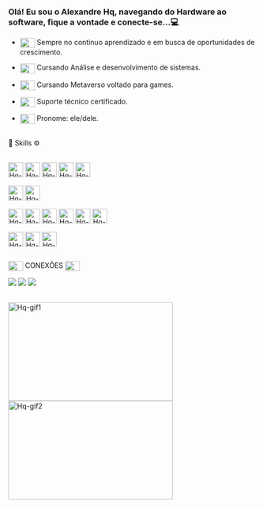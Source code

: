 ### Olá! Eu sou o Alexandre Hq, navegando do Hardware ao software, fique a vontade e conecte-se...💻
<p align="center">

- <img align="center" alt="Hq-gif2" height="20" width="30" src=https://gifs.eco.br/wp-content/uploads/2022/09/gifs-de-foguete-9.gif img/>  Sempre no continuo aprendizado e em busca de oportunidades de crescimento.

-  <img align="center" alt="Hq-gif2" height="20" width="30" src=https://cdn.dribbble.com/users/660830/screenshots/5641330/ezgif.com-video-to-gif__2_.gif img/>
   Cursando Análise e desenvolvimento de sistemas.
   
-  <img align="center" alt="Hq-gif2" height="20" width="30" src=https://media1.giphy.com/media/v1.Y2lkPTc5MGI3NjExdjI4eWp3bjNtMmtrNHp1ZWNsZjRhbDJvaTNwMnY2Zm42cDJwc2Y4cSZlcD12MV9pbnRlcm5hbF9naWZfYnlfaWQmY3Q9Zw/NDqgfaIchB1ra/giphy.gif img/>  Cursando Metaverso voltado para games. 

-  <img align="center" alt="Hq-gif2" height="20" width="30" src=https://www.imagensanimadas.com/data/media/273/chave-imagem-animada-0032.gif img/>   Suporte técnico certificado. 

-  <img align="center" alt="Hq-gif2" height="20" width="30" src=https://media2.giphy.com/media/v1.Y2lkPTc5MGI3NjExcjVlaWhidzgzN215NnRnNWtsN3YwcHFydmM3cGVoN3BpNmZoaGlqdiZlcD12MV9pbnRlcm5hbF9naWZfYnlfaWQmY3Q9cw/7NOOSwLqNqyzTJIDIh/giphy.gif img/>  Pronome: ele/dele.

 ##
 
🧠 Skills ⚙️
   
  <div style="display: inline_block"><br>
   
   <img align="center" alt="Hq-java" height="30" src="https://img.shields.io/badge/Java-ED8B00?style=for-the-badge&logo=java&logoColor=white">
  
  <img align="center" alt="Hq-Js" height="30" src="https://img.shields.io/badge/JavaScript-F7DF1E?style=for-the-badge&logo=javascript&logoColor=black">
        
  <img align="center" alt="Hq-HTML" height="30" src="https://img.shields.io/badge/HTML5-E34F26?style=for-the-badge&logo=html5&logoColor=white">
   
  <img align="center" alt="Hq-CSS" height="30" src="https://img.shields.io/badge/CSS3-1572B6?style=for-the-badge&logo=css3&logoColor=white">
        
  <img align="center" alt="Hq-MySQL" height="30" src="https://img.shields.io/badge/MySQL-00000F?style=for-the-badge&logo=mysql&logoColor=white">
  
  </div>

  <div style="display: inline_block"><br>
  
  <img align="center" alt="Hq-Eclipse" height="30" src="https://img.shields.io/badge/Eclipse-2C2255?style=for-the-badge&logo=eclipse&logoColor=white">
  
  
  
  <img align="center" alt="Hq-VSCode" height="30" src="https://img.shields.io/badge/Visual_Studio_Code-0078D4?style=for-the-badge&logo=visual%20studio%20code&logoColor=white">
  
  </div>
  
  <div style="display: inline_block"><br>
  

  <img align="center" alt="Hq-LinuxMint" height="30" src="https://img.shields.io/badge/Linux_Mint-87CF3E?style=for-the-badge&logo=linux-mint&logoColor=white">
  <img align="center" alt="Hq-ArchLinux" height="30" src= "https://img.shields.io/badge/Arch_Linux-1793D1?style=for-the-badge&logo=arch-linux&logoColor=white">

   <img align="center" alt="Hq-Win" height="30" src= "https://img.shields.io/badge/Windows-0078D6?style=for-the-badge&logo=windows&logoColor=white">
   <img align="center" alt="Hq-POWERSHELL" height="30" src="https://img.shields.io/badge/powershell-5391FE?style=for-the-badge&logo=powershell&logoColor=white">
   <img align="center" alt="Hq-CMD" height="30" src="https://img.shields.io/badge/windows%20terminal-4D4D4D?style=for-the-badge&logo=windows%20terminal&logoColor=white">
   <img align="center" alt="Hq-Win" height="30" src= "https://img.shields.io/badge/Microsoft_Office-D83B01?style=for-the-badge&logo=microsoft-office&logoColor=white"> 

  </div>

  <div style="display: inline_block"><br>
          
  <img align="center" alt="Hq-PS" height="30" src="https://img.shields.io/badge/Adobe%20Photoshop-31A8FF?style=for-the-badge&logo=Adobe%20Photoshop&logoColor=black">

  <img align="center" alt="Hq-Canva" height="30" src="https://img.shields.io/badge/Canva-%2300C4CC.svg?&style=for-the-badge&logo=Canva&logoColor=white">

  <img align="center" alt="Hq-Trello" height="30" src="https://img.shields.io/badge/Trello-0052CC?style=for-the-badge&logo=trello&logoColor=white">
</div>


</div>

 ##
 
  <img align="center" alt="Hq-gif2" height="20" width="30" src=https://media2.giphy.com/media/v1.Y2lkPTc5MGI3NjExemw1ajgxdXJ3b2F1NTdlamgwbGdxcGpwdXFmcXQ4bHZzcHozZnNtNiZlcD12MV9pbnRlcm5hbF9naWZfYnlfaWQmY3Q9cw/YqhHDzKEcEXTSpXlK9/giphy.gif img/> CONEXÔES <img align="center" alt="Hq-gif2" height="20" width="30" src=https://gifs.eco.br/wp-content/uploads/2021/09/imagens-e-gifs-de-vire-o-celular-25.gif img/>
   
 <div>

 <a href="https://www.linkedin.com/in/alexandre-hq/" target="_blank"><img src="https://img.shields.io/badge/-LinkedIn-%230077B5?style=for-the-badge&logo=linkedin&logoColor=white" target="_blank"></a>
   <a href="https://discord.com/channels/@AlexandreHq9106" target="_blank"><img src="https://img.shields.io/badge/Discord-7289DA?style=for-the-badge&logo=discord&logoColor=white" target="_blank"></a>
 <a href = "mailto:alexandrehenriquehq10@gmail.com"><img src="https://img.shields.io/badge/Gmail-D14836?style=for-the-badge&logo=gmail&logoColor=white"></a> 
  
</div>

 ##

 <img align="center" alt="Hq-gif1" height="200" width="333" src=https://github.com/AlexandreHQ10/AlexandreHQ10/assets/88166141/d54262bc-9557-4774-b74a-8e8d9d3860ac img/> <img align="center" alt="Hq-gif2" height="200" width="333" src=https://github.com/AlexandreHQ10/AlexandreHQ10/assets/88166141/fdad3f12-3f7c-4d98-aeba-b5b0f0e70e2f img/>

<!--
<div>
  <a href="https://github.com/AlexandreHQ10">
  <img height="150em" src="https://github-readme-stats.vercel.app/api?username=AlexandreHQ10&show_icons=true&theme=merko&include_all_commits=true&count_private=true"/>
  <img height="150em" src="https://github-readme-stats.vercel.app/api/top-langs/?username=AlexandreHQ10&layout=compact&langs_count=168&theme=tokyonight"/>
</div>
-->

          
